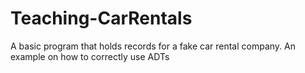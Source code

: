 # Teaching-CarRentals
A basic program that holds records for a fake car rental company. An example on how to correctly use ADTs
